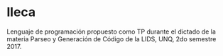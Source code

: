 
# lleca

Lenguaje de programación propuesto como TP durante el dictado de la materia Parseo y Generación de Código de la LIDS, UNQ, 2do semestre 2017.


